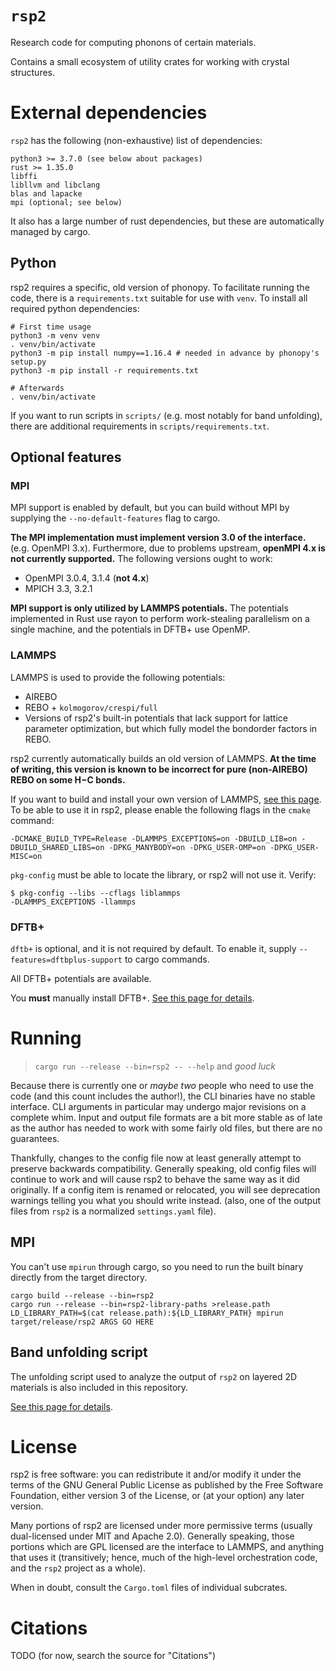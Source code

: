 # `rsp2`

Research code for computing phonons of certain materials.

Contains a small ecosystem of utility crates for working with crystal structures.

# External dependencies

`rsp2` has the following (non-exhaustive) list of dependencies:

```
python3 >= 3.7.0 (see below about packages)
rust >= 1.35.0
libffi
libllvm and libclang
blas and lapacke
mpi (optional; see below)
```

It also has a large number of rust dependencies, but these are automatically managed by cargo.

## Python

rsp2 requires a specific, old version of phonopy.  To facilitate running the code, there is a `requirements.txt` suitable for use with `venv`.  To install all required python dependencies:

```
# First time usage
python3 -m venv venv
. venv/bin/activate
python3 -m pip install numpy==1.16.4 # needed in advance by phonopy's setup.py
python3 -m pip install -r requirements.txt

# Afterwards
. venv/bin/activate
```

If you want to run scripts in `scripts/` (e.g. most notably for band unfolding), there are additional requirements in `scripts/requirements.txt`.

## Optional features

### MPI

MPI support is enabled by default, but you can build without MPI by supplying the `--no-default-features` flag to cargo.

**The MPI implementation must implement version 3.0 of the interface.**  (e.g. OpenMPI 3.x).  Furthermore, due to problems upstream, **openMPI 4.x is not currently supported.**  The following versions ought to work:

* OpenMPI 3.0.4, 3.1.4 (**not 4.x**)
* MPICH 3.3, 3.2.1

**MPI support is only utilized by LAMMPS potentials.**  The potentials implemented in Rust use rayon to perform work-stealing parallelism on a single machine, and the potentials in DFTB+ use OpenMP.

### LAMMPS

LAMMPS is used to provide the following potentials:

* AIREBO
* REBO + `kolmogorov/crespi/full`
* Versions of rsp2's built-in potentials that lack support for lattice parameter optimization, but which fully model the bondorder factors in REBO.

rsp2 currently automatically builds an old version of LAMMPS.  **At the time of writing, this version is known to be incorrect for pure (non-AIREBO) REBO on some H−C bonds.**

If you want to build and install your own version of LAMMPS, [see this page](https://github.com/lammps/lammps/blob/master/cmake/README.md). To be able to use it in rsp2, please enable the following flags in the `cmake` command:

```
-DCMAKE_BUILD_TYPE=Release -DLAMMPS_EXCEPTIONS=on -DBUILD_LIB=on -DBUILD_SHARED_LIBS=on -DPKG_MANYBODY=on -DPKG_USER-OMP=on -DPKG_USER-MISC=on
```

`pkg-config` must be able to locate the library, or rsp2 will not use it.  Verify:

```
$ pkg-config --libs --cflags liblammps
-DLAMMPS_EXCEPTIONS -llammps
```

### DFTB+

`dftb+` is optional, and it is not required by default.  To enable it, supply `--features=dftbplus-support` to cargo commands.

All DFTB+ potentials are available.

You **must** manually install DFTB+. [See this page for details](https://github.com/ExpHP/dftbplus-sys/blob/master/doc/installing-dftbplus.md).

# Running

> `cargo run --release --bin=rsp2 -- --help` and *good luck*

Because there is currently one or *maybe two* people who need to use the code (and this count includes the author!), the CLI binaries have no stable interface. CLI arguments in particular may undergo major revisions on a complete whim.  Input and output file formats are a bit more stable as of late as the author has needed to work with some fairly old files, but there are no guarantees.

Thankfully, changes to the config file now at least generally attempt to preserve backwards compatibility.  Generally speaking, old config files will continue to work and will cause rsp2 to behave the same way as it did originally.  If a config item is renamed or relocated, you will see deprecation warnings telling you what you should write instead. (also, one of the output files from `rsp2` is a normalized `settings.yaml` file).

## MPI

You can't use `mpirun` through cargo, so you need to run the built binary directly from the target directory.

```
cargo build --release --bin=rsp2
cargo run --release --bin=rsp2-library-paths >release.path
LD_LIBRARY_PATH=$(cat release.path):${LD_LIBRARY_PATH} mpirun target/release/rsp2 ARGS GO HERE
```

## Band unfolding script

The unfolding script used to analyze the output of `rsp2` on layered 2D materials is also included in this repository.

[See this page for details](https://github.com/ExpHP/dftbplus-sys/blob/master/doc/unfolding.md).

# License

rsp2 is free software: you can redistribute it and/or modify it under the terms of the GNU General Public License as published by the Free Software Foundation, either version 3 of the License, or (at your option) any later version.

Many portions of rsp2 are licensed under more permissive terms (usually dual-licensed under MIT and Apache 2.0). Generally speaking, those portions which are GPL licensed are the interface to LAMMPS, and anything that uses it (transitively; hence, much of the high-level orchestration code, and the `rsp2` project as a whole).

When in doubt, consult the `Cargo.toml` files of individual subcrates.

# Citations

TODO (for now, search the source for "Citations")
